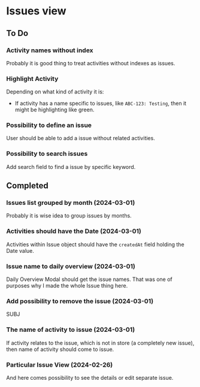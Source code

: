 # Issues view

## To Do

### Activity names without index

Probably it is good thing to treat activities without indexes as issues.

### Highlight Activity

Depending on what kind of activity it is:

- If activity has a name specific to issues, like `ABC-123: Testing`, then it might be highlighting like green.

### Possibility to define an issue

User should be able to add a issue without related activities. 

### Possibility to search issues

Add search field to find a issue by specific keyword.

## Completed

### Issues list grouped by month (2024-03-01)

Probably it is wise idea to group issues by months.

### Activities should have the Date (2024-03-01)

Activities within Issue object should have the `createdAt` field holding the Date value.

### Issue name to daily overview (2024-03-01)

Daily Overview Modal should get the issue names. That was one of purposes why I made the whole Issue thing here.

### Add possibility to remove the issue (2024-03-01)

SUBJ

### The name of activity to issue (2024-03-01)

If activity relates to the issue, which is not in store (a completely new issue), then name of activity should come to issue.

### Particular Issue View (2024-02-26)

And here comes possibility to see the details or edit separate issue. 


